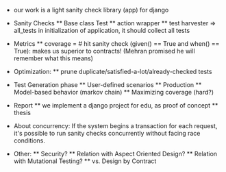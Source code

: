 * our work is a light sanity check library (app) for django

* Sanity Checks
** Base class Test
** action wrapper
** test harvester => all_tests
      in initialization of application, it should collect all tests

* Metrics
** coverage = # hit sanity check (given() == True and when() == True): makes us superior to contracts! (Mehran promised he will remember what this means)

* Optimization: 
** prune duplicate/satisfied-a-lot/already-checked tests

* Test Generation phase
** User-defined scenarios
** Production
** Model-based behavior (markov chain)
** Maximizing coverage (hard?)

* Report
** we implement a django project for edu, as proof of concept
** thesis

* About concurrency:
If the system begins a transaction for each request, it's possible to run sanity checks concurrently without facing 
race conditions.

* Other:
** Security?
** Relation with Aspect Oriented Design?
** Relation with Mutational Testing?
** vs. Design by Contract

